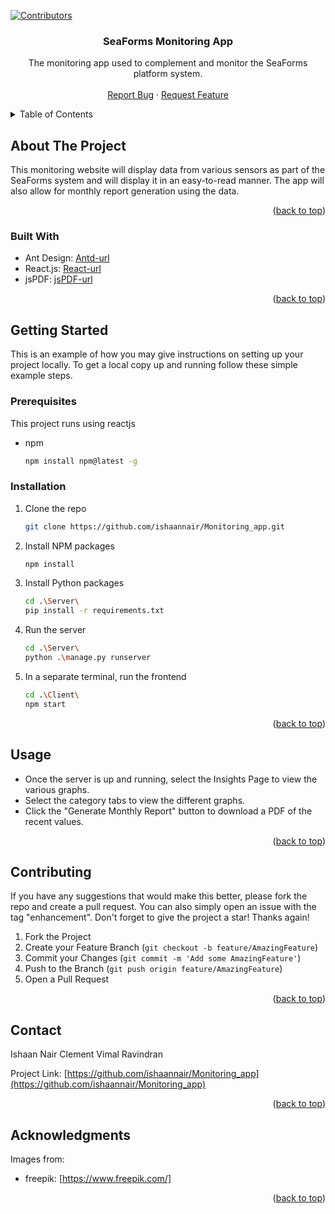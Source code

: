 <div id="top"></div>

<!-- PROJECT SHIELDS -->
<!--
*** I'm using markdown "reference style" links for readability.
*** Reference links are enclosed in brackets [ ] instead of parentheses ( ).
*** See the bottom of this document for the declaration of the reference variables
*** for contributors-url, forks-url, etc. This is an optional, concise syntax you may use.
*** https://www.markdownguide.org/basic-syntax/#reference-style-links
-->
[![Contributors][contributors-shield]][contributors-url]

<h3 align="center">SeaForms Monitoring App</h3>

  <p align="center">
    The monitoring app used to complement and monitor the SeaForms platform system.
    <br />
    <br />
    <a href="https://github.com/ishaannair/Monitoring_app/issues">Report Bug</a>
    ·
    <a href="https://github.com/ishaannair/Monitoring_app/issues">Request Feature</a>
  </p>
</div>



<!-- TABLE OF CONTENTS -->
<details>
  <summary>Table of Contents</summary>
  <ol>
    <li>
      <a href="#about-the-project">About The Project</a>
      <ul>
        <li><a href="#built-with">Built With</a></li>
      </ul>
    </li>
    <li>
      <a href="#getting-started">Getting Started</a>
      <ul>
        <li><a href="#prerequisites">Prerequisites</a></li>
        <li><a href="#installation">Installation</a></li>
      </ul>
    </li>
    <li><a href="#usage">Usage</a></li>
    <li><a href="#contributing">Contributing</a></li>
    <li><a href="#contact">Contact</a></li>
    <li><a href="#acknowledgments">Acknowledgments</a></li>
  </ol>
</details>



<!-- ABOUT THE PROJECT -->
## About The Project

This monitoring website will display data from various sensors as part of the SeaForms system and will display it in an easy-to-read manner. The app will also allow for monthly report generation using the data.

<p align="right">(<a href="#top">back to top</a>)</p>



### Built With

* Ant Design: [Antd-url]
* React.js: [React-url]
* jsPDF: [jsPDF-url]

<p align="right">(<a href="#top">back to top</a>)</p>



<!-- GETTING STARTED -->
## Getting Started

This is an example of how you may give instructions on setting up your project locally.
To get a local copy up and running follow these simple example steps.

### Prerequisites

This project runs using reactjs
* npm
  ```sh
  npm install npm@latest -g
  ```

### Installation

1. Clone the repo
   ```sh
   git clone https://github.com/ishaannair/Monitoring_app.git
   ```
2. Install NPM packages
   ```sh
   npm install
   ```
3. Install Python packages
   ``` sh
   cd .\Server\
   pip install -r requirements.txt

4. Run the server
   ```sh
   cd .\Server\
   python .\manage.py runserver
   ```
5. In a separate terminal, run the frontend
   ```sh
   cd .\Client\
   npm start
   ```

<p align="right">(<a href="#top">back to top</a>)</p>



<!-- USAGE EXAMPLES -->
## Usage

* Once the server is up and running, select the Insights Page to view the various graphs.
* Select the category tabs to view the different graphs.
* Click the "Generate Monthly Report" button to download a PDF of the recent values.

<p align="right">(<a href="#top">back to top</a>)</p>

<!-- CONTRIBUTING -->
## Contributing

If you have any suggestions that would make this better, please fork the repo and create a pull request. You can also simply open an issue with the tag "enhancement".
Don't forget to give the project a star! Thanks again!

1. Fork the Project
2. Create your Feature Branch (`git checkout -b feature/AmazingFeature`)
3. Commit your Changes (`git commit -m 'Add some AmazingFeature'`)
4. Push to the Branch (`git push origin feature/AmazingFeature`)
5. Open a Pull Request

<p align="right">(<a href="#top">back to top</a>)</p>

<!-- CONTACT -->
## Contact

Ishaan Nair
Clement Vimal Ravindran

Project Link: [https://github.com/ishaannair/Monitoring_app](https://github.com/ishaannair/Monitoring_app)

<p align="right">(<a href="#top">back to top</a>)</p>



<!-- ACKNOWLEDGMENTS -->
## Acknowledgments

Images from:

* freepik: [https://www.freepik.com/]

<p align="right">(<a href="#top">back to top</a>)</p>



<!-- MARKDOWN LINKS & IMAGES -->
<!-- https://www.markdownguide.org/basic-syntax/#reference-style-links -->
[contributors-shield]: https://img.shields.io/github/contributors/github_username/repo_name.svg?style=for-the-badge
[contributors-url]: https://github.com/lanvoine/meteor-project/graphs/contributors
[linkedin-url]: https://linkedin.com/in/lanvoine
[product-screenshot]: images/screenshot.png
[React.js]: https://img.shields.io/badge/React-20232A?style=for-the-badge&logo=react&logoColor=61DAFB
[React-url]: https://reactjs.org/
[Antd-url]: https://ant.design/
[jsPDF-url]: https://www.npmjs.com/package/jspdf